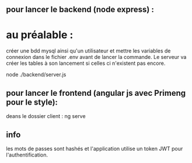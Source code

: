 ## pour lancer le backend (node express) : 
# au préalable :
créer une bdd mysql ainsi qu'un utilisateur et mettre les variables de connexion dans le fichier .env avant de lancer la commande. Le serveur va créer les tables à son lancement si celles ci n'existent pas encore.

node ./backend/server.js


## pour lancer le frontend (angular js avec Primeng pour le style): 
deans le dossier client : ng serve

## info
les mots de passes sont hashés et l'application utilise un token JWT pour l'authentification.